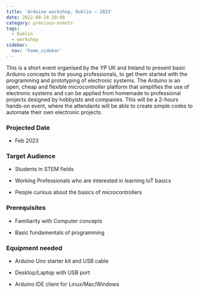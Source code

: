 ```yaml
---
title: 'Arduino workshop, Dublin – 2023'
date: 2022-08-28 20:08
category: previous-events
tags:
  - Dublin
  - workshop
sidebar:
  nav: 'home_sidebar'
---
```


This is a short event organised by the YP UK and Ireland to present
basic Arduino concepts to the young professionals, to get them started
with the programming and prototyping of electronic systems. The Arduino
is an open, cheap and flexible microcontroller platform that simplifies
the use of electronic systems and can be applied from homemade to
professional projects designed by hobbyists and companies. This will be
a 2-hours hands-on event, where the attendants will be able to create
simple codes to automate their own electronic projects.

### Projected Date

- Feb 2023

### Target Audience

- Students in STEM fields

- Working Professionals who are interested in learning IoT basics

- People curious about the basics of microcontrollers

### Prerequisites

- Familiarity with Computer concepts

- Basic fundamentals of programming

### Equipment needed

- Arduino Uno starter kit and USB cable

- Desktop/Laptop with USB port

- Arduino IDE client for Linux/Mac/Windows
